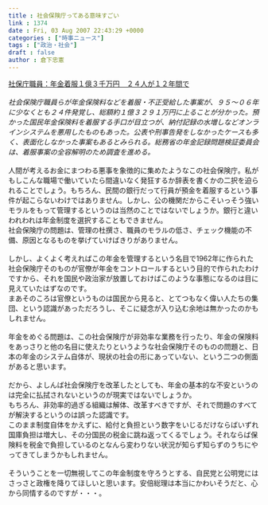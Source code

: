 ```yaml
---
title : 社会保険庁ってある意味すごい
link : 1374
date : Fri, 03 Aug 2007 22:43:29 +0000
categories : ["時事ニュース"]
tags : ["政治・社会"]
draft : false
author : 倉下忠憲
---
```


<A HREF="http://www.mainichi-msn.co.jp/today/news/20070803k0000m040149000c.html" TARGET="_blank">社保庁職員：年金着服１億３千万円　２４人が１２年間で</A><BR><BR><I>社会保険庁職員らが年金保険料などを着服・不正受給した事案が、９５～０６年に少なくとも２４件発覚し、総額約１億３２９１万円に上ることが分かった。預かった国民年金保険料を着服する手口が目立つが、納付記録の水増しなどオンラインシステムを悪用したものもあった。公表や刑事告発をしなかったケースも多く、表面化しなかった事案もあるとみられる。総務省の年金記録問題検証委員会は、着服事案の全容解明のため調査を進める。</I><BR><BR>人間が考えるお金にまつわる悪事を象徴的に集めたようなこの社会保険庁。私がもしこんな職場で働いていたら間違いなく発狂するか辞表を書くかの二択を迫られることでしょう。もちろん、民間の銀行だって行員が預金を着服するという事件が起こらないわけではありません。しかし、公の機関だからこそいっそう強いモラルをもって管理するというのは当然のことではないでしょうか。銀行と違いわれわれは年金制度を選択することもできません。<BR>社会保険庁の問題は、管理の杜撰さ、職員のモラルの低さ、チェック機能の不備、原因となるものを挙げていけばきりがありません。<BR><BR>しかし、よくよく考えればこの年金を管理するという名目で1962年に作られた社会保険庁そのものが官僚が年金をコントロールするという目的で作られたわけですから、それを国民や政治家が放置しておけばこのような事態になるのは目に見えていたはずなのです。<BR>まあそのころは官僚というものは国民から見ると、とてつもなく偉い人たちの集団、という認識があっただろうし、そこに疑念が入り込む余地は無かったのかもしれません。<BR><BR>年金をめぐる問題は、この社会保険庁が非効率な業務を行ったり、年金の保険料をあっさりと他の名目に使えたりというような社会保険庁そのものの問題と、日本の年金のシステム自体が、現状の社会の形にあっていない、という二つの側面があると思います。<BR><BR>だから、よしんば社会保険庁を改革したとしても、年金の基本的な不安というのは完全に払拭されないというのが現実ではないでしょうか。<BR>もちろん、非効率的過ぎる組織は解体、改革すべきですが、それで問題のすべてが解決するというのは誤った認識です。<BR>このまま制度自体をかえずに、給付と負担という数字をいじるだけならばいずれ国庫負担は増大し、その分国民の税金に跳ね返ってくるでしょう。それならば保険料を税金で負担しているのとなんら変わりない状況が知らず知らずのうちにやってきてしまうかもしれません。<BR><BR>そういうことを一切無視してこの年金制度を守ろうとする、自民党と公明党にはさっさと政権を降りてほしいと思います。安倍総理は本当にかわいそうだと、心から同情するのですが・・・。<br><br>
